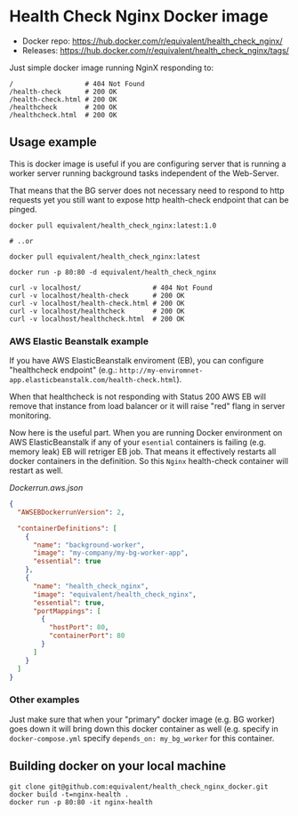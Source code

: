 # Health Check Nginx Docker image

* Docker repo: https://hub.docker.com/r/equivalent/health_check_nginx/
* Releases: https://hub.docker.com/r/equivalent/health_check_nginx/tags/

Just simple docker image running NginX responding to:

```
/                  # 404 Not Found
/health-check      # 200 OK
/health-check.html # 200 OK
/healthcheck       # 200 OK
/healthcheck.html  # 200 OK
```

## Usage example

This is docker image is useful if you are configuring server that is running a worker server
running background tasks independent of the Web-Server.

That means that the BG server does not necessary need to respond to http requests
yet you still want to expose http health-check endpoint that can be
pinged.


```
docker pull equivalent/health_check_nginx:latest:1.0

# ..or

docker pull equivalent/health_check_nginx:latest

docker run -p 80:80 -d equivalent/health_check_nginx

curl -v localhost/                  # 404 Not Found
curl -v localhost/health-check      # 200 OK
curl -v localhost/health-check.html # 200 OK
curl -v localhost/healthcheck       # 200 OK
curl -v localhost/healthcheck.html  # 200 OK
```

### AWS Elastic Beanstalk example

If you have AWS ElasticBeanstalk enviroment (EB), you can
configure "healthcheck endpoint"
(e.g.: `http://my-enviromnet-app.elasticbeanstalk.com/health-check.html`).

When that healthcheck is not responding with Status 200 AWS EB will
remove that instance from load balancer or it will raise "red" flang in
server monitoring.

Now here is the useful part. When you are  running Docker environment on AWS ElasticBeanstalk
if any of your `esential` containers is failing (e.g. memory leak) EB will
retriger EB job. That means it effectively restarts
all docker containers in the definition. So this `Nginx` health-check
container will restart as well.

*Dockerrun.aws.json*

```json
{
  "AWSEBDockerrunVersion": 2,

  "containerDefinitions": [
    {
      "name": "background-worker",
      "image": "my-company/my-bg-worker-app",
      "essential": true
    },
    {
      "name": "health_check_nginx",
      "image": "equivalent/health_check_nginx",
      "essential": true,
      "portMappings": [
        {
          "hostPort": 80,
          "containerPort": 80
        }
      ]
    }
  ]
}
```


### Other examples

Just make sure that when your "primary" docker image (e.g. BG
worker) goes down it will bring down this docker container as well (e.g.
specify in `docker-compose.yml` specify `depends_on: my_bg_worker` for
this container.

## Building docker on your local machine

```
git clone git@github.com:equivalent/health_check_nginx_docker.git
docker build -t=nginx-health .
docker run -p 80:80 -it nginx-health
```
